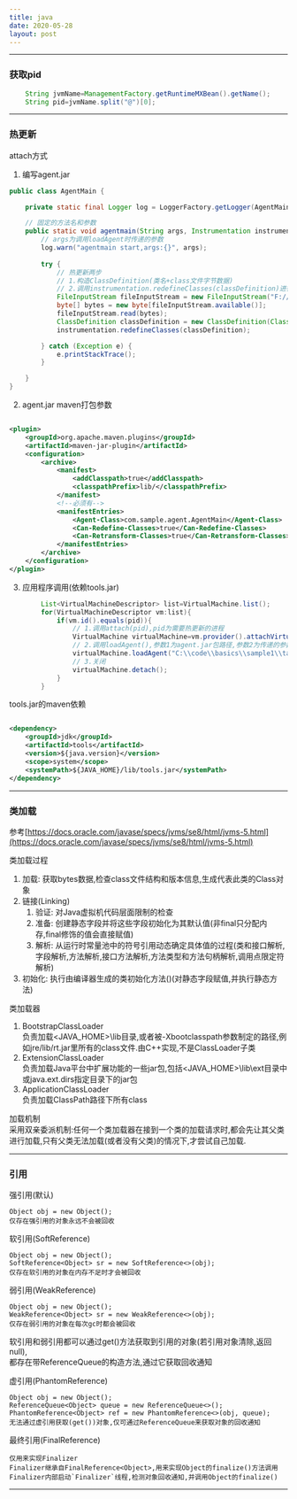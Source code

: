 ```yaml
---
title: java
date: 2020-05-28
layout: post
---
```


_______________________________________________________________

### 获取pid

```java
    String jvmName=ManagementFactory.getRuntimeMXBean().getName();
    String pid=jvmName.split("@")[0];

```

_______________________________________________________________

### 热更新

attach方式

1. 编写agent.jar

```java
public class AgentMain {

    private static final Logger log = LoggerFactory.getLogger(AgentMain.class);

    // 固定的方法名和参数
    public static void agentmain(String args, Instrumentation instrumentation) {
        // args为调用loadAgent时传递的参数
        log.warn("agentmain start,args:{}", args);
    
        try {
            // 热更新两步
            // 1.构造ClassDefinition(类名+class文件字节数据)
            // 2.调用instrumentation.redefineClasses(classDefinition)进行热更新
            FileInputStream fileInputStream = new FileInputStream("F://file.class");
            byte[] bytes = new byte[fileInputStream.available()];
            fileInputStream.read(bytes);
            ClassDefinition classDefinition = new ClassDefinition(Class.forName("com.sample.sample1.Dog"), bytes);
            instrumentation.redefineClasses(classDefinition);

        } catch (Exception e) {
            e.printStackTrace();
        }

    }
}
```  

2. agent.jar maven打包参数

```xml

<plugin>
    <groupId>org.apache.maven.plugins</groupId>
    <artifactId>maven-jar-plugin</artifactId>
    <configuration>
        <archive>
            <manifest>
                <addClasspath>true</addClasspath>
                <classpathPrefix>lib/</classpathPrefix>
            </manifest>
            <!--必须有-->
            <manifestEntries>
                <Agent-Class>com.sample.agent.AgentMain</Agent-Class>
                <Can-Redefine-Classes>true</Can-Redefine-Classes>
                <Can-Retransform-Classes>true</Can-Retransform-Classes>
            </manifestEntries>
        </archive>
    </configuration>
</plugin>
```  

3. 应用程序调用(依赖tools.jar)

```java
        List<VirtualMachineDescriptor> list=VirtualMachine.list();
        for(VirtualMachineDescriptor vm:list){
            if(vm.id().equals(pid)){
                // 1.调用attach(pid),pid为需要热更新的进程
                VirtualMachine virtualMachine=vm.provider().attachVirtualMachine(pid);
                // 2.调用loadAgent(),参数1为agent.jar包路径,参数2为传递的参数(agentmain方法中的args)
                virtualMachine.loadAgent("C:\\code\\basics\\sample1\\target\\lib\\agent-1.0.jar","hello world");
                // 3.关闭
                virtualMachine.detach();
            }
        }

```  

tools.jar的maven依赖  

```xml

<dependency>
    <groupId>jdk</groupId>
    <artifactId>tools</artifactId>
    <version>${java.version}</version>
    <scope>system</scope>
    <systemPath>${JAVA_HOME}/lib/tools.jar</systemPath>
</dependency>

```
_______________________________________________________________

### 类加载

参考[https://docs.oracle.com/javase/specs/jvms/se8/html/jvms-5.html](https://docs.oracle.com/javase/specs/jvms/se8/html/jvms-5.html)

类加载过程
1. 加载: 获取bytes数据,检查class文件结构和版本信息,生成代表此类的Class对象   
2. 链接(Linking)  
   1. 验证: 对Java虚拟机代码层面限制的检查  
   2. 准备: 创建静态字段并将这些字段初始化为其默认值(非final只分配内存,final修饰的值会直接赋值)  
   3. 解析: 从运行时常量池中的符号引用动态确定具体值的过程(类和接口解析,字段解析,方法解析,接口方法解析,方法类型和方法句柄解析,调用点限定符解析)
3. 初始化:  执行由编译器生成的类初始化方法<clinit>()(对静态字段赋值,并执行静态方法)

类加载器  
1. BootstrapClassLoader   
   负责加载<JAVA_HOME>\lib目录,或者被-Xbootclasspath参数制定的路径,例如jre/lib/rt.jar里所有的class文件.由C++实现,不是ClassLoader子类  
2. ExtensionClassLoader  
   负责加载Java平台中扩展功能的一些jar包,包括<JAVA_HOME>\lib\ext目录中或java.ext.dirs指定目录下的jar包  
3. ApplicationClassLoader  
   负责加载ClassPath路径下所有class  

加载机制  
采用双亲委派机制:任何一个类加载器在接到一个类的加载请求时,都会先让其父类进行加载,只有父类无法加载(或者没有父类)的情况下,才尝试自己加载.

_______________________________________________________________

### 引用

强引用(默认)    
    
    Object obj = new Object();  
    仅存在强引用的对象永远不会被回收  
  
软引用(SoftReference<T>)    

    Object obj = new Object();    
    SoftReference<Object> sr = new SoftReference<>(obj);     
    仅存在软引用的对象在内存不足时才会被回收  


弱引用(WeakReference<T>)
    
    Object obj = new Object();  
    WeakReference<Object> sr = new WeakReference<>(obj);    
    仅存在弱引用的对象在每次gc时都会被回收  

软引用和弱引用都可以通过get()方法获取到引用的对象(若引用对象清除,返回null),  
都存在带ReferenceQueue的构造方法,通过它获取回收通知  

虚引用(PhantomReference<T>)  

    Object obj = new Object();  
    ReferenceQueue<Object> queue = new ReferenceQueue<>();  
    PhantomReference<Object> ref = new PhantomReference<>(obj, queue);   
    无法通过虚引用获取(get())对象,仅可通过ReferenceQueue来获取对象的回收通知


最终引用(FinalReference<T>)  

    仅用来实现Finalizer    
    Finalizer继承自FinalReference<Object>,用来实现Object的finalize()方法调用    
    Finalizer内部启动`Finalizer`线程,检测对象回收通知,并调用Object的finalize()    

_______________________________________________________________










































